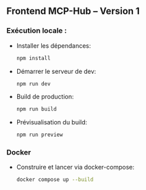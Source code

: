## Frontend MCP-Hub – Version 1

### Exécution locale :

- Installer les dépendances:
  ```bash
  npm install
  ```
- Démarrer le serveur de dev:
  ```bash
  npm run dev
  ```
- Build de production:
  ```bash
  npm run build
  ```
- Prévisualisation du build:
  ```bash
  npm run preview
  ```

### Docker

- Construire et lancer via docker-compose:
  ```bash
  docker compose up --build
  ```

